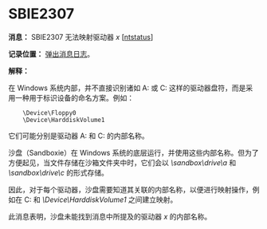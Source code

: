 # SBIE2307

**消息：** SBIE2307 无法映射驱动器 _x_ [[ntstatus](NtStatusCodes.md)]

**记录位置：** [弹出消息日志](PopupMessageLog.md)。

**解释：**

在 Windows 系统内部，并不直接识别诸如 A: 或 C: 这样的驱动器盘符，而是采用一种用于标识设备的命名方案。例如：
```
	\Device\Floppy0
	\Device\HarddiskVolume1
```

它们可能分别是驱动器 A: 和 C: 的内部名称。

沙盘（Sandboxie）在 Windows 系统的底层运行，并使用这些内部名称。但为了方便起见，当文件存储在沙箱文件夹中时，它们会以 _\sandbox\drive\a_ 和 _\sandbox\drive\c_ 的形式存储。

因此，对于每个驱动器，沙盘需要知道其关联的内部名称，以便进行映射操作，例如在 C: 和 _\Device\HarddiskVolume1_ 之间建立映射。

此消息表明，沙盘未能找到消息中所提及的驱动器 _x_ 的内部名称。

